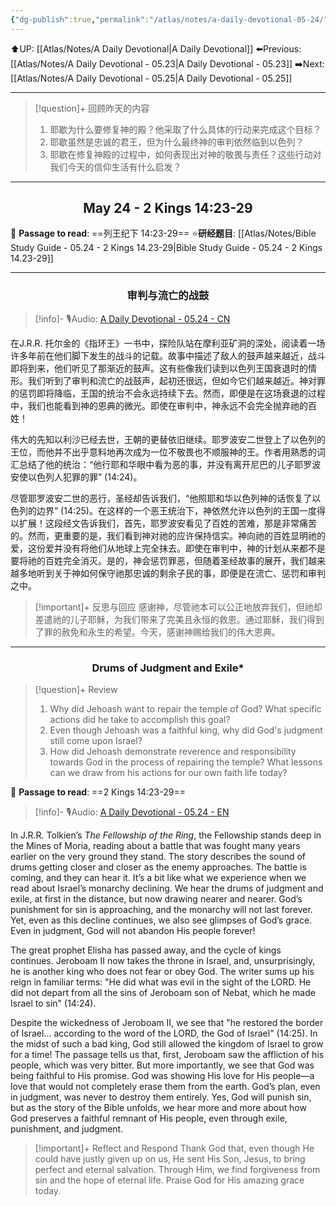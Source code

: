 ```yaml
---
{"dg-publish":true,"permalink":"/atlas/notes/a-daily-devotional-05-24/"}
---
```


 ⬆️UP: [[Atlas/Notes/A Daily Devotional\|A Daily Devotional]]
⬅️Previous: [[Atlas/Notes/A Daily Devotional - 05.23\|A Daily Devotional - 05.23]]
➡️Next: [[Atlas/Notes/A Daily Devotional - 05.25\|A Daily Devotional - 05.25]]

---

> [!question]+ 回顾昨天的内容
> 1. ⁠耶歇为什么要修复神的殿？他采取了什么具体的行动来完成这个目标？
> 2. 耶歇虽然是忠诚的君王，但为什么最终神的审判依然临到以色列？
> 3. 耶歇在修复神殿的过程中，如何表现出对神的敬畏与责任？这些行动对我们今天的信仰生活有什么启发？

---
## <center>May 24 -  2 Kings 14:23-29</center>

📖 **Passage to read**: ==列王纪下 14:23-29==
⭐**研经题目**: [[Atlas/Notes/Bible Study Guide - 05.24 - 2 Kings 14.23-29\|Bible Study Guide - 05.24 - 2 Kings 14.23-29]]

---
### <center>审判与流亡的战鼓</center>

> [!info]- 🎙️Audio: [A Daily Devotional - 05.24 - CN]()

在J.R.R. 托尔金的《指环王》一书中，探险队站在摩利亚矿洞的深处，阅读着一场许多年前在他们脚下发生的战斗的记载。故事中描述了敌人的鼓声越来越近，战斗即将到来，他们听见了那渐近的鼓声。这有些像我们读到以色列王国衰退时的情形。我们听到了审判和流亡的战鼓声，起初还很远，但如今它们越来越近。神对罪的惩罚即将降临，王国的统治不会永远持续下去。然而，即便是在这场衰退的过程中，我们也能看到神的恩典的微光。即使在审判中，神永远不会完全抛弃祂的百姓！

伟大的先知以利沙已经去世，王朝的更替依旧继续。耶罗波安二世登上了以色列的王位，而他并不出乎意料地再次成为一位不敬畏也不顺服神的王。作者用熟悉的词汇总结了他的统治：“他行耶和华眼中看为恶的事，并没有离开尼巴的儿子耶罗波安使以色列人犯罪的罪” (14:24)。

尽管耶罗波安二世的恶行，圣经却告诉我们，“他照耶和华以色列神的话恢复了以色列的边界” (14:25)。在这样的一个恶王统治下，神依然允许以色列的王国一度得以扩展！这段经文告诉我们，首先，耶罗波安看见了百姓的苦难，那是非常痛苦的。然而，更重要的是，我们看到神对祂的应许保持信实。神向祂的百姓显明祂的爱，这份爱并没有将他们从地球上完全抹去。即使在审判中，神的计划从来都不是要将祂的百姓完全消灭。是的，神会惩罚罪恶，但随着圣经故事的展开，我们越来越多地听到关于神如何保守祂那忠诚的剩余子民的事，即便是在流亡、惩罚和审判之中。

> [!important]+ 反思与回应
感谢神，尽管祂本可以公正地放弃我们，但祂却差遣祂的儿子耶稣，为我们带来了完美且永恒的救恩。通过耶稣，我们得到了罪的赦免和永生的希望。今天，感谢神赐给我们的伟大恩典。

---
### <center>Drums of Judgment and Exile*</center>

> [!question]+ Review
> 1. ⁠⁠Why did Jehoash want to repair the temple of God? What specific actions did he take to accomplish this goal?
> 2. Even though Jehoash was a faithful king, why did God's judgment still come upon Israel?
> 3. ⁠How did Jehoash demonstrate reverence and responsibility towards God in the process of repairing the temple? What lessons can we draw from his actions for our own faith life today?

📖 **Passage to read**: ==2 Kings 14:23-29==

> [!info]- 🎙️Audio: [A Daily Devotional - 05.24 - EN]()  

In J.R.R. Tolkien’s *The Fellowship of the Ring*, the Fellowship stands deep in the Mines of Moria, reading about a battle that was fought many years earlier on the very ground they stand. The story describes the sound of drums getting closer and closer as the enemy approaches. The battle is coming, and they can hear it. It’s a bit like what we experience when we read about Israel’s monarchy declining. We hear the drums of judgment and exile, at first in the distance, but now drawing nearer and nearer. God’s punishment for sin is approaching, and the monarchy will not last forever. Yet, even as this decline continues, we also see glimpses of God’s grace. Even in judgment, God will not abandon His people forever!

The great prophet Elisha has passed away, and the cycle of kings continues. Jeroboam II now takes the throne in Israel, and, unsurprisingly, he is another king who does not fear or obey God. The writer sums up his reign in familiar terms: "He did what was evil in the sight of the LORD. He did not depart from all the sins of Jeroboam son of Nebat, which he made Israel to sin" (14:24).

Despite the wickedness of Jeroboam II, we see that "he restored the border of Israel... according to the word of the LORD, the God of Israel" (14:25). In the midst of such a bad king, God still allowed the kingdom of Israel to grow for a time! The passage tells us that, first, Jeroboam saw the affliction of his people, which was very bitter. But more importantly, we see that God was being faithful to His promise. God was showing His love for His people—a love that would not completely erase them from the earth. God’s plan, even in judgment, was never to destroy them entirely. Yes, God will punish sin, but as the story of the Bible unfolds, we hear more and more about how God preserves a faithful remnant of His people, even through exile, punishment, and judgment.

> [!important]+ Reflect and Respond
Thank God that, even though He could have justly given up on us, He sent His Son, Jesus, to bring perfect and eternal salvation. Through Him, we find forgiveness from sin and the hope of eternal life. Praise God for His amazing grace today.















